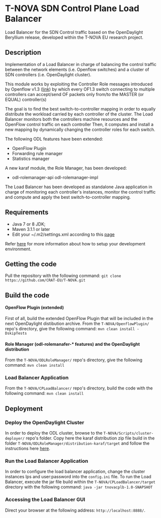 # T-NOVA SDN Control Plane Load Balancer

Load Balancer for the SDN Control traffic based on the OpenDaylight Beryllium release, developed within the T-NOVA EU research project.

## Description

Implementation of a Load Balancer in charge of balancing the control traffic between the network elements (i.e. Openflow switches) and a cluster of SDN controllers (i.e. OpenDaylight cluster).

This module works by exploiting the Controller Role messages introduced by Openflow v1.3 ([link](https://www.opennetworking.org/images/stories/downloads/sdn-resources/onf-specifications/openflow/openflow-spec-v1.3.0.pdf)) by which every OF1.3 switch connecting to multiple controllers can accept/send OF packets only from/to the MASTER (or EQUAL) controller(s)

The goal is to find the best switch-to-controller mapping in order to equally distribute the workload carried by each controller of the cluster. The Load Balancer monitors both the controllers machine resources and the OpenFlow control traffic on each controller Then, it computes and install a new mapping by dynamically changing the controller roles for each switch.

The following ODL features have been extended:
  * OpenFlow Plugin
  * Forwarding rule manager
  * Statistics manager

A new karaf module, the Role Manager, has been developed:
  * odl-rolemanager-api odl-rolemanager-impl

The Load Balancer has been developed as standalone Java application in charge of monitoring each controller's instances, monitor the control traffic and compute and apply the best switch-to-controller mapping.

## Requirements
  * Java 7 or 8 JDK;
  * Maven 3.1.1 or later
  * Edit your ~/.m2/settings.xml according to this [page](https://wiki.opendaylight.org/view/GettingStarted:Development_Environment_Setup)

Refer [here](https://wiki.opendaylight.org/view/GettingStarted:Development_Environment_Setup) for more information about how to setup your development environment.

## Getting the code
Pull the repository with the following command: `git clone https://github.com/CRAT-EU/T-NOVA.git`

## Build the code
#### OpenFlow Plugin (extended)
First of all, build the extended OpenFlow Plugin that will be included in the next OpenDaylight distibution archive.
From the `T-NOVA/OpenflowPlugin/` repo's directory, give the following command: `mvn clean install -DskipTests`
#### Role Manager (odl-rolemanafer-* features) and the OpenDaylight distribution
From the `T-NOVA/ODLRoleManager/` repo's directory, give the following command: `mvn clean install`
### Load Balancer Application
From the `T-NOVA/CPLoadBalancer/` repo's directory, build the code with the following command: `mvn clean install`

## Deployment

### Deploy the OpenDaylight Cluster
In order to deploy the ODL cluster, browse to the `T-NOVA/Scripts/cluster-deployer/` repo's folder. Copy here the karaf distribution zip file build in the folder `T-NOVA/ODLRoleManager/distribution-karaf/target` and follow the instructions here [here](https://github.com/CRAT-EU/T-NOVA/tree/master/Scripts/cluster-deployer).

### Run the Load Balancer Application
In order to configure the load balancer application, change the cluster instances Ips and user:password into the `config.ini` file.
To run the Load Balancer, execute the jar file build within the `T-NOVA/CPLoadBalancer/target` directory with the following command: `java -jar tnovacplb-1.0-SNAPSHOT`

### Accessing the Load Balancer GUI
Direct your browser at the following address: `http://localhost:8888/`.
